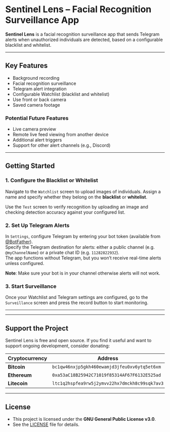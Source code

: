 # Sentinel Lens – Facial Recognition Surveillance App

**Sentinel Lens** is a facial recognition surveillance app that sends Telegram alerts when unauthorized individuals are detected, based on a configurable blacklist and whitelist.

<!-- <div align="center">
  <img src="fastlane/metadata/android/en-US/images/featureGraphic.png" alt="Banner" style="border-radius: 20px;">
</div>

| <img src="fastlane/metadata/android/en-US/images/phoneScreenshots/1.png" alt="Screenshot 1" width="200px"> | <img src="fastlane/metadata/android/en-US/images/phoneScreenshots/2.png" alt="Screenshot 2" width="200px"> | <img src="fastlane/metadata/android/en-US/images/phoneScreenshots/3.png" alt="Screenshot 3" width="200px"> |
| --- | --- | --- |
| <img src="fastlane/metadata/android/en-US/images/phoneScreenshots/4.png" alt="Screenshot 4" width="200px"> | <img src="fastlane/metadata/android/en-US/images/phoneScreenshots/5.png" alt="Screenshot 5" width="200px"> | <img src="fastlane/metadata/android/en-US/images/phoneScreenshots/6.png" alt="Screenshot 6" width="200px"> | -->

---

## Key Features

- Background recording  
- Facial recognition surveillance  
- Telegram alert integration  
- Configurable Watchlist (blacklist and whitelist)
- Use front or back camera  
- Saved camera footage  

### Potential Future Features

- Live camera preview  
- Remote live feed viewing from another device  
- Additional alert triggers  
- Support for other alert channels (e.g., Discord)

---

## Getting Started

### 1. Configure the Blacklist or Whitelist

Navigate to the `Watchlist` screen to upload images of individuals. Assign a name and specify whether they belong on the **blacklist** or **whitelist**. 

Use the `Test` screen to verify recognition by uploading an image and checking detection accuracy against your configured list.

### 2. Set Up Telegram Alerts

In `Settings`, configure Telegram by entering your bot token (available from [@BotFather](https://t.me/botfather)).  
Specify the Telegram destination for alerts: either a public channel (e.g. `@myChannelName`) or a private chat ID (e.g. `11282822932`).  
The app functions without Telegram, but you won’t receive real-time alerts unless configured.

**Note**: Make sure your bot is in your channel otherwise alerts will not work.

### 3. Start Surveillance

Once your Watchlist and Telegram settings are configured, go to the `Surveillance` screen and press the record button to start monitoring.

---

<!-- ## Download

Download the latest APK from the [Releases](https://github.com/dev-diaries41/smartscan/releases/latest) page. -->

<!-- 
<div style="display: flex; gap: 10px;">
  <a href="https://f-droid.org/en/docs/Badges/" style="text-decoration: none;">
    <img src="https://f-droid.org/badge/get-it-on.svg" alt="F-Droid" style="max-width:100%;" width=200>
  </a>
</div>
-->

---

## Support the Project

Sentinel Lens is free and open source. If you find it useful and want to support ongoing development, consider donating:

| Cryptocurrency | Address |
|----------------|---------|
| **Bitcoin**    | `bc1qw46nxjp5gkh460ewamjd3jfeu0xv6ytq5et6xm` |
| **Ethereum**   | `0xa53aC18B25942C71019f85314AF67F6132E525ad` |
| **Litecoin**   | `ltc1q2hspfea9rw5j2ymvv22hx7dmckh8c99sqk7av3` |

---

## License

- This project is licensed under the **GNU General Public License v3.0**.
- See the [LICENSE](LICENSE) file for details.
